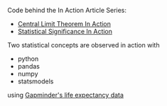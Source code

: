 Code behind the In Action Article Series:

- [Central Limit Theorem In Action](https://towardsdatascience.com/central-limit-theorem-in-action-1d4832599b7f?source=friends_link&sk=e3042183abab4b69aeca376079c699f3)
- [Statistical Significance In Action](https://towardsdatascience.com/statistical-significance-in-action-84a4f47b51ba?source=friends_link&sk=b42b216c2900d6f9f34c42f9dfca8ac1)

Two statistical concepts are observed in action with 
- python
- pandas
- numpy
- statsmodels

using [Gapminder's life expectancy data](https://open-numbers.github.io/)
